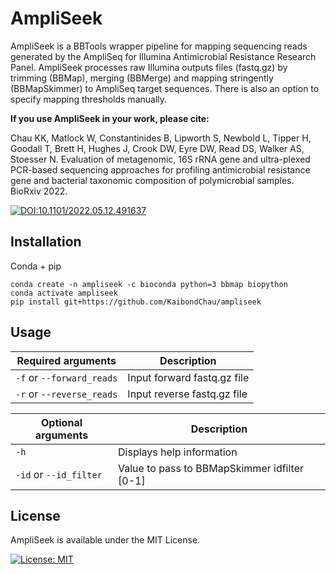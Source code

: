 # AmpliSeek
AmpliSeek is a BBTools wrapper pipeline for mapping sequencing reads generated by the AmpliSeq for Illumina Antimicrobial Resistance Research Panel. AmpliSeek processes raw Illumina outputs files (fastq.gz) by trimming (BBMap), merging (BBMerge) and mapping stringently (BBMapSkimmer) to AmpliSeq target sequences. There is also an option to specify mapping thresholds manually. 

**If you use AmpliSeek in your work, please cite:**

Chau KK, Matlock W, Constantinides B, Lipworth S, Newbold L, Tipper H, Goodall T, Brett H, Hughes J, Crook DW, Eyre DW, Read DS, Walker AS, Stoesser N. Evaluation of metagenomic, 16S rRNA gene and ultra-plexed PCR-based sequencing approaches for profiling antimicrobial resistance gene and bacterial taxonomic composition of polymicrobial samples. BioRxiv 2022.

[![DOI:10.1101/2022.05.12.491637](http://img.shields.io/badge/DOI-10.1101/2022.05.12.491637-B31B1B.svg)](https://doi.org/10.1101/2022.05.12.491637)

## Installation
Conda + pip
```
conda create -n ampliseek -c bioconda python=3 bbmap biopython
conda activate ampliseek
pip install git+https://github.com/KaibondChau/ampliseek
```
## Usage
| Required arguments | Description |
| --- | --- |
| `-f` or `--forward_reads` | Input forward fastq.gz file |
| `-r` or `--reverse_reads` | Input reverse fastq.gz file |

| Optional arguments | Description |
| --- | --- |
| `-h` | Displays help information |
| `-id` or `--id_filter` | Value to pass to BBMapSkimmer idfilter [0-1] |

## License
 AmpliSeek is available under the MIT License.
 
 [![License: MIT](https://img.shields.io/badge/License-MIT-yellow.svg)](https://opensource.org/licenses/MIT)
